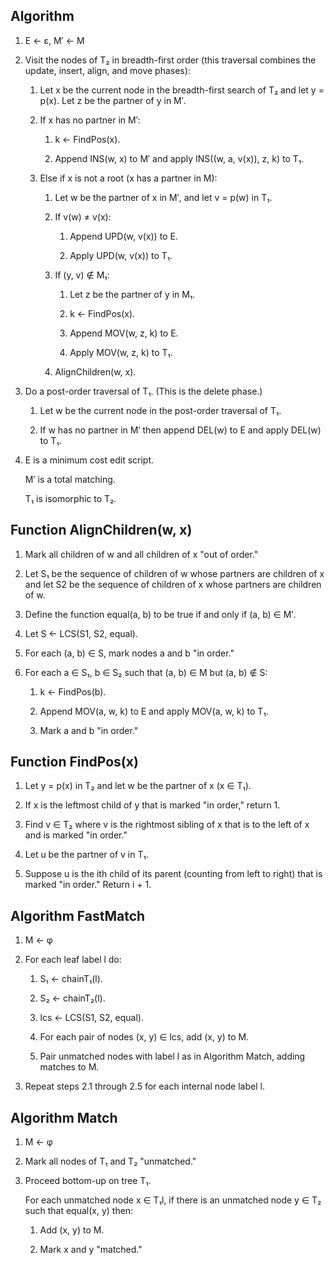 ## Algorithm

1.  E ← ε, M′ ← M

2.  Visit the nodes of T₂ in breadth-first order (this traversal combines the update, insert, align, and move phases):

    1.  Let x be the current node in the breadth-first search of T₂ and let y = p(x).  Let z be the partner of y in M′.

    2.  If x has no partner in M′:

        1.  k ← FindPos(x).

        2.  Append INS(w, x) to M′ and apply INS((w, a, v(x)), z, k) to T₁.

    3.  Else if x is not a root (x has a partner in M):

        1.  Let w be the partner of x in M′, and let v = p(w) in T₁.

        2.  If v(w) ≠ v(x):

            1.  Append UPD(w, v(x)) to E.

            2.  Apply UPD(w, v(x)) to T₁.

        3.  If (y, v) ∉ M₁:

            1.  Let z be the partner of y in M₁.

            2.  k ← FindPos(x).

            3.  Append MOV(w, z, k) to E.

            3.  Apply MOV(w, z, k) to T₁.

        4.  AlignChildren(w, x).

3.  Do a post-order traversal of T₁. (This is the delete phase.)

    1.  Let w be the current node in the post-order traversal of T₁.

    2.  If w has no partner in M′ then append DEL(w) to E and apply DEL(w) to T₁.

4.  E is a minimum cost edit script.

    M′ is a total matching.

    T₁ is isomorphic to T₂.

## Function AlignChildren(w, x)

1.  Mark all children of w and all children of x "out of order."

2.  Let S₁ be the sequence of children of w whose partners are children of x and let S2 be the sequence of children of x whose partners are children of w.

3.  Define the function equal(a, b) to be true if and only if (a, b) ∈ M′.

4.  Let S ← LCS(S1, S2, equal).

5.  For each (a, b) ∈ S, mark nodes a and b "in order."

6.  For each a ∈ S₁, b ∈ S₂ such that (a, b) ∈ M but (a, b) ∉ S:

    1.  k ← FindPos(b).

    2.  Append MOV(a, w, k) to E and apply MOV(a, w, k) to T₁.

    3.  Mark a and b "in order."

## Function FindPos(x)

1.  Let y = p(x) in T₂ and let w be the partner of x (x ∈ T₁).

2.  If x is the leftmost child of y that is marked "in order," return 1.

3.  Find v ∈ T₂ where v is the rightmost sibling of x that is to the left of x and is marked "in order."

4.  Let u be the partner of v in T₁.

5.  Suppose u is the ith child of its parent (counting from left to right) that is marked "in order."  Return i + 1.

## Algorithm FastMatch

1.  M ← φ

2.  For each leaf label l do:

    1.  S₁ ← chainT₁(l).

    2.  S₂ ← chainT₂(l).

    3.  lcs ← LCS(S1, S2, equal).

    4.  For each pair of nodes (x, y) ∈ lcs, add (x, y) to M.

    5.  Pair unmatched nodes with label l as in Algorithm Match, adding matches to M.

3.  Repeat steps 2.1 through 2.5 for each internal node label l.

## Algorithm Match

1.  M ← φ

2.  Mark all nodes of T₁ and T₂ "unmatched."

3.  Proceed bottom-up on tree T₁.

    For each unmatched node x ∈ T₁l, if there is an unmatched node y ∈ T₂ such that equal(x, y) then:

    1.  Add (x, y) to M.

    2.  Mark x and y "matched."
